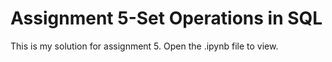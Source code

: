 # Assignment 5-Set Operations in SQL
This is my solution for assignment 5. Open the .ipynb file to view.
